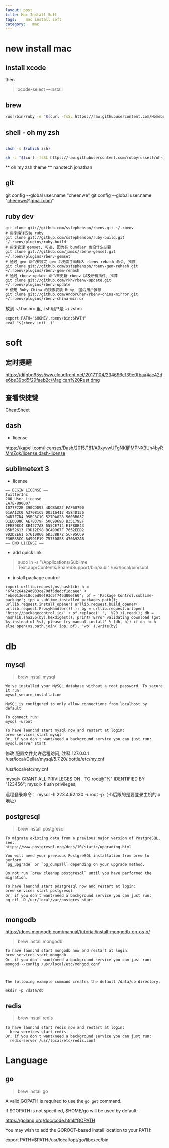 ```yaml
---
layout: post
title: Mac Install Soft
tags:    mac install soft
category:   mac
---
```




# new install mac

## install xcode
then
>xcode-select —install

## brew

```sh
/usr/bin/ruby -e "$(curl -fsSL https://raw.githubusercontent.com/Homebrew/install/master/install)"

```

## shell - oh my zsh

```sh

chsh -s $(which zsh)

sh -c "$(curl -fsSL https://raw.githubusercontent.com/robbyrussell/oh-my-zsh/master/tools/install.sh)”


```

** oh my zsh theme **
nanotech
jonathan


## git
git config --global user.name "cheenwe"
git config --global user.name "cheenwe@gmail.com"




## ruby dev

```
git clone git://github.com/sstephenson/rbenv.git ~/.rbenv
# 用来编译安装 ruby
git clone git://github.com/sstephenson/ruby-build.git ~/.rbenv/plugins/ruby-build
# 用来管理 gemset, 可选, 因为有 bundler 也没什么必要
git clone git://github.com/jamis/rbenv-gemset.git  ~/.rbenv/plugins/rbenv-gemset
# 通过 gem 命令安装完 gem 后无需手动输入 rbenv rehash 命令, 推荐
git clone git://github.com/sstephenson/rbenv-gem-rehash.git ~/.rbenv/plugins/rbenv-gem-rehash
# 通过 rbenv update 命令来更新 rbenv 以及所有插件, 推荐
git clone git://github.com/rkh/rbenv-update.git ~/.rbenv/plugins/rbenv-update
# 使用 Ruby China 的镜像安装 Ruby, 国内用户推荐
git clone git://github.com/AndorChen/rbenv-china-mirror.git ~/.rbenv/plugins/rbenv-china-mirror
```


放到 ~/.bashrc 里, zsh用户是 ~/.zshrc

```
export PATH="$HOME/.rbenv/bin:$PATH"
eval "$(rbenv init -)"
```


# soft

## 定时提醒
https://difgbq95ss5ww.cloudfront.net/20171104/234696c139e0fbaa4ac42de6be39bd5f29faeb2c/Magican%20Rest.dmg

## 查看快捷键
CheatSheet


## dash

- license

https://kapeli.com/licenses/Dash/2015/181/A9xyvwUTgNKIjFMPNX3Uh4byRMmZgk/license.dash-license


## sublimetext 3

- license
```
—– BEGIN LICENSE —–
TwitterInc
200 User License
EA7E-890007
1D77F72E 390CDD93 4DCBA022 FAF60790
61AA12C0 A37081C5 D0316412 4584D136
94D7F7D4 95BC8C1C 527DA828 560BB037
D1EDDD8C AE7B379F 50C9D69D B35179EF
2FE898C4 8E4277A8 555CE714 E1FB0E43
D5D52613 C3D12E98 BC49967F 7652EED2
9D2D2E61 67610860 6D338B72 5CF95C69
E36B85CC 84991F19 7575D828 470A92AB
—— END LICENSE ——

```

- add quick link
>sudo ln -s "/Applications/Sublime Text.app/Contents/SharedSupport/bin/subl" /usr/local/bin/subl

- install package control

```
import urllib.request,os,hashlib; h = '6f4c264a24d933ce70df5dedcf1dcaee' + 'ebe013ee18cced0ef93d5f746d80ef60'; pf = 'Package Control.sublime-package'; ipp = sublime.installed_packages_path(); urllib.request.install_opener( urllib.request.build_opener( urllib.request.ProxyHandler()) ); by = urllib.request.urlopen( 'http://packagecontrol.io/' + pf.replace(' ', '%20')).read(); dh = hashlib.sha256(by).hexdigest(); print('Error validating download (got %s instead of %s), please try manual install' % (dh, h)) if dh != h else open(os.path.join( ipp, pf), 'wb' ).write(by)
```




# db


## mysql
> brew install mysql

```
We've installed your MySQL database without a root password. To secure it run:
mysql_secure_installation

MySQL is configured to only allow connections from localhost by default

To connect run:
mysql -uroot

To have launchd start mysql now and restart at login:
brew services start mysql
Or, if you don't want/need a background service you can just run:
mysql.server start

```

修改  配置文件允许远程访问, 注释 127.0.0.1
/usr/local/Cellar/mysql/5.7.20/.bottle/etc/my.cnf

/usr/local/etc/my.cnf

mysql> GRANT ALL PRIVILEGES ON *.* TO root@"%" IDENTIFIED BY "123456";
mysql> flush privileges;

远程登录命令：
mysql -h 223.4.92.130 -uroot -p（-h后跟的是要登录主机的ip地址）


## postgresql
> brew install postgresql


```
To migrate existing data from a previous major version of PostgreSQL, see:
https://www.postgresql.org/docs/10/static/upgrading.html

You will need your previous PostgreSQL installation from brew to perform
`pg_upgrade` or `pg_dumpall` depending on your upgrade method.

Do not run `brew cleanup postgresql` until you have performed the migration.

To have launchd start postgresql now and restart at login:
brew services start postgresql
Or, if you don't want/need a background service you can just run:
pg_ctl -D /usr/local/var/postgres start


```


## mongodb

https://docs.mongodb.com/manual/tutorial/install-mongodb-on-os-x/


> brew install mongodb


```
To have launchd start mongodb now and restart at login:
brew services start mongodb
Or, if you don't want/need a background service you can just run:
mongod --config /usr/local/etc/mongod.conf



The following example command creates the default /data/db directory:

mkdir -p /data/db
```

## redis
> brew install redis


```
To have launchd start redis now and restart at login:
  brew services start redis
Or, if you don't want/need a background service you can just run:
  redis-server /usr/local/etc/redis.conf

```

# Language

## go

>brew install go

A valid GOPATH is required to use the `go get` command.

If $GOPATH is not specified, $HOME/go will be used by default:

  https://golang.org/doc/code.html#GOPATH



You may wish to add the GOROOT-based install location to your PATH:

  export PATH=$PATH:/usr/local/opt/go/libexec/bin

